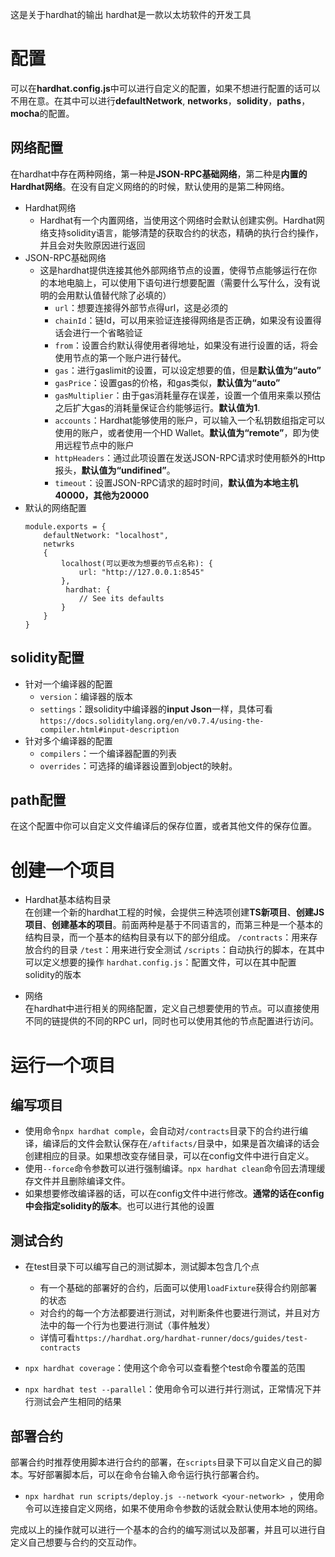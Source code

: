 这是关于hardhat的输出
hardhat是一款以太坊软件的开发工具

# 配置
可以在**hardhat.config.js**中可以进行自定义的配置，如果不想进行配置的话可以不用在意。在其中可以进行**defaultNetwork**, **networks**，**solidity**，**paths**，**mocha**的配置。

## 网络配置
在hardhat中存在两种网络，第一种是**JSON-RPC基础网络**，第二种是**内置的Hardhat网络**。在没有自定义网络的的时候，默认使用的是第二种网络。
- Hardhat网络
  - Hardhat有一个内置网络，当使用这个网络时会默认创建实例。Hardhat网络支持solidity语言，能够清楚的获取合约的状态，精确的执行合约操作，并且会对失败原因进行返回
- JSON-RPC基础网络
  - 这是hardhat提供连接其他外部网络节点的设置，使得节点能够运行在你的本地电脑上，可以使用下语句进行想要配置（需要什么写什么，没有说明的会用默认值替代除了必填的）
    - `url`：想要连接得外部节点得url，这是必须的
    - `chainId`：链Id，可以用来验证连接得网络是否正确，如果没有设置得话会进行一个省略验证
    - `from`：设置合约默认得使用者得地址，如果没有进行设置的话，将会使用节点的第一个账户进行替代。
    - `gas`：进行gaslimit的设置，可以设定想要的值，但是**默认值为“auto”**
    - `gasPrice`：设置gas的价格，和gas类似，**默认值为“auto”**
    - `gasMultiplier`：由于gas消耗量存在误差，设置一个值用来乘以预估之后扩大gas的消耗量保证合约能够运行。**默认值为1**.
    - `accounts`：Hardhat能够使用的账户，可以输入一个私钥数组指定可以使用的账户，或者使用一个HD Wallet。**默认值为“remote”**，即为使用远程节点中的账户
    - `httpHeaders`：通过此项设置在发送JSON-RPC请求时使用额外的Http报头，**默认值为“undifined”**。
    - `timeout`：设置JSON-RPC请求的超时时间，**默认值为本地主机40000，其他为20000**
- 默认的网络配置
    ```
    module.exports = {
        defaultNetwork: "localhost",
        netwrks
        {
            localhost(可以更改为想要的节点名称): {
                url: "http://127.0.0.1:8545"
            },
             hardhat: {
                // See its defaults
            }
        }
    }
    ```

## solidity配置
- 针对一个编译器的配置
  - `version`：编译器的版本
  - `settings`：跟solidity中编译器的**input Json**一样，具体可看`https://docs.soliditylang.org/en/v0.7.4/using-the-compiler.html#input-description`
- 针对多个编译器的配置
  - `compilers`：一个编译器配置的列表
  - `overrides`：可选择的编译器设置到object的映射。

## path配置
在这个配置中你可以自定义文件编译后的保存位置，或者其他文件的保存位置。

# 创建一个项目
- Hardhat基本结构目录  
在创建一个新的hardhat工程的时候，会提供三种选项创建**TS新项目**、**创建JS项目**、**创建基本的项目**。前面两种是基于不同语言的，而第三种是一个基本的结构目录，而一个基本的结构目录有以下的部分组成。
    `/contracts`：用来存放合约的目录
    `/test`：用来进行安全测试
    `/scripts`：自动执行的脚本，在其中可以定义想要的操作
    `hardhat.config.js`：配置文件，可以在其中配置solidity的版本

- 网络  
在hardhat中进行相关的网络配置，定义自己想要使用的节点。可以直接使用不同的链提供的不同的RPC url，同时也可以使用其他的节点配置进行访问。

# 运行一个项目
## 编写项目
- 使用命令`npx hardhat comple`，会自动对`/contracts`目录下的合约进行编译，编译后的文件会默认保存在`/aftifacts/`目录中，如果是首次编译的话会创建相应的目录。如果想改变存储目录，可以在config文件中进行自定义。
- 使用`--force`命令参数可以进行强制编译。`npx hardhat clean`命令回去清理缓存文件并且删除编译文件。
- 如果想要修改编译器的话，可以在config文件中进行修改。**通常的话在config中会指定solidity的版本**。也可以进行其他的设置

## 测试合约
- 在test目录下可以编写自己的测试脚本，测试脚本包含几个点
  - 有一个基础的部署好的合约，后面可以使用`loadFixture`获得合约刚部署的状态
  - 对合约的每一个方法都要进行测试，对判断条件也要进行测试，并且对方法中的每一个行为也要进行测试（事件触发）
  - 详情可看`https://hardhat.org/hardhat-runner/docs/guides/test-contracts`

- `npx hardhat coverage`：使用这个命令可以查看整个test命令覆盖的范围
- `npx hardhat test --parallel`：使用命令可以进行并行测试，正常情况下并行测试会产生相同的结果

## 部署合约
部署合约时推荐使用脚本进行合约的部署，在`scripts`目录下可以自定义自己的脚本。写好部署脚本后，可以在命令台输入命令运行执行部署合约。
- `npx hardhat run scripts/deploy.js --network <your-network> `，使用命令可以连接自定义网络，如果不使用命令参数的话就会默认使用本地的网络。

完成以上的操作就可以进行一个基本的合约的编写测试以及部署，并且可以进行自定义自己想要与合约的交互动作。

